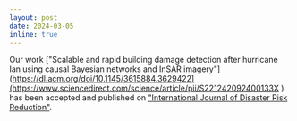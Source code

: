 ```yaml
---
layout: post
date: 2024-03-05
inline: true
---
```


Our work ["Scalable and rapid building damage detection after hurricane Ian using causal Bayesian networks and InSAR imagery"](https://dl.acm.org/doi/10.1145/3615884.3629422](https://www.sciencedirect.com/science/article/pii/S221242092400133X ) has been accepted and published on ["International Journal of Disaster Risk Reduction"](https://www.sciencedirect.com/journal/international-journal-of-disaster-risk-reduction).
